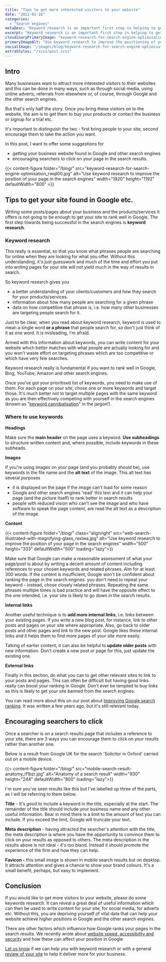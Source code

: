 ```yaml
---
title: "Tips to get more interested visitors to your website"
date: "2021-01-18"
categories:
  - "Search engines"
metaDesc: "Keyword research is an important first step in helping to get your web pages found in the search engines. Find out how to use keywords in your content."
excerpt: "Keyword research is an important first step in helping to get your web pages found in the search engines. Find out how to use keywords in your content and also learn about the anatomy of a search engine result and how you can encourage people to click."
cloudinaryPrimaryImage: "keyword-research-for-search-engine-optimisation_rwqt00"
primaryImageAlt: "Use keyword research to improve the positioning of your web pages in Google etc."
socialImage: "/images/blog/keyword-research-for-search-engine-optimisation-1200.jpg"
extraStyles: "/scss/post.scss"
---
```


## Intro

Many businesses want to attract more interested visitors to their websites and this can be done in many ways, such as through social media, using online adverts, referrals from elsewhere or, of course, through Google and the other search engines.

But that's only half the story. Once you bring these visitors on to the website, the aim is to get them to buy your products or contact the business or signup for a trial etc.

It's important to distinguish the two - first bring people to your site, second encourage them to take the action you want.

In this post, I want to offer some suggestions for

- getting your business website found in Google and other search engines
- encouraging searchers to click on your page in the search results.

{{< content-figure folder="/blog/"
src="keyword-research-for-search-engine-optimisation_rwqt00.jpg"
alt="Use keyword research to improve the position of your page in the search engines"
width="1920" height="1192" defaultWidth="800" >}}

## Tips to get your site found in Google etc.

Writing some posts/pages about your business and the products/services it offers is not going to be enough to get your site to rank well in Google. The first step towards being successful in the search engines is **keyword research**.

### Keyword research

This really is essential, so that you know what phrases people are searching for online when they are looking for what you offer. Without this understanding, it's just guesswork and much of the time and effort you put into writing pages for your site will not yield much in the way of results in search.

So keyword research gives you

- a better understanding of your clients/customers and how they search for your products/services.
- information about how many people are searching for a given phrase
- data on how competitive that phrase is, i.e. how many other businesses are targeting people search for it.

Just to be clear, when you read about keyword research, keyword is used to mean a single word **or a phrase** that people search for, so don't just think of it as one word. It is misleading, I'm afraid.

Armed with this information about keywords, you can write content for your website which better matches with what people are actually looking for and you won't waste effort on targeting phrases which are too competitive or which have very few searches.

Keyword research really is fundamental if you want to rank well in Google, Bing, YouTube, Amazon and other search engines.

Once you've got your prioritised list of keywords, you need to make use of them. For each page on your site, chose one or more keywords and target those. It's much better not to target multiple pages with the same keyword as you are then effectively competing with yourself in the search engines (known as "[keyword cannibalisation](https://yoast.com/keyword-cannibalization/)" in the jargon!).

### Where to use keywords

**Headings**

Make sure the **main header** on the page uses a keyword. **Use subheadings** to structure written content and, where possible, include keywords in these subheads.

**Images**

If you're using images on your page (and you probably should be), use keywords in the file name and the **alt text** of the image. This alt text has several purposes

- it is displayed on the page if the image can't load for some reason
- Google and other search engines 'read' this text and it can help your page (and the picture itself) to rank better in search results
- people with reduced vision who can't see the image and who have software to speak the page content, are read the alt text as a description of the image.

**Content**

{{< content-figure folder="/blog/"
class="alignright"
src="web-search-illustrated-with-magnifying-glass_rexlwa.jpg"
alt="Use keyword research to improve the position of your page in the search engines"
width="500" height="333" defaultWidth="500"
loading="lazy">}}

Make sure that Google can make a reasonable assessment of what your page/post is about by writing a decent amount of content including references to your chosen keywords and related phrases. Aim for at least 300 words. If the content is insufficient, Google won't be confident about ranking the page in the search engines. you don't need to repeat your keyword - instead, chose closely related phrases. Repeating the same phrases multiple times is bad practice and will have the opposite effect to the one intended, i.e. your site is likely to go down in the search results.

**Internal links**

Another useful technique is to **add more internal links**, i.e. links between your existing pages. If you write a new blog post, for instance, link to other posts and pages on your site where appropriate. Also, go back to older posts and other pages and link to the new post. Google likes these internal links and it helps them to find more pages of your site more easily.

Talking of earlier content, it can also be helpful to **update older posts** with new information. Don't create a new post or page for this, just update the existing one.

**External links**

Finally in this section, do what you can to get other relevant sites to link to your posts and pages. This can often be difficult but having good links really can boost your ranking in Google. Don't ever be tempted to buy links as this is likely to get your site banned from the search engines.

You can read more about this on our post about [Improving Google search ranking](/blog/improving-google-search-ranking/). It was written a few years ago, but it's still relevant today.

## Encouraging searchers to click

Once a searcher is on a search results page that includes a reference to your site, there are 3 ways you can encourage them to click on your results rather than another one.

Below is a result from Google UK for the search 'Solicitor in Oxford' carried out on a mobile device.

{{< content-figure folder="/blog/"
src="mobile-search-result-anatomy_lf1bzr.jpg"
alt="Anatomy of a search result"
width="930" height="244" defaultWidth="800"
loading="lazy">}}

I'm sure you've seen results like this but I've labelled up three of the parts, as I will be referring to them below.

**Title** - It's good to include a keyword in the title, especially at the start. The remainder of the title should include your business name and any other useful information. Bear in mind there is a limit to the amount of text you can include. If you exceed the limit, Google will truncate your text.

**Meta description** - having attracted the searcher's attention with the title, the meta description is where you have the opportunity to convince them to click on your results as opposed to others. The meta description in the results above is not ideal - it's too bland. Instead it should promote the experience of the firm and how they can help.

**Favicon -** this small image is shown in mobile search results but on desktop. It attracts attention and gives a chance to show your brand colours. It's a small benefit, perhaps, but easy to implement.

## Conclusion

If you would like to get more visitors to your website, please do some keywords research. It can reveal a great deal of useful information which can then be used to write content for your site, for social media, for adverts etc. Without this, you are depriving yourself of vital data that can help your website achieve higher positions in Google and the other search engines.

There are other factors which influence how Google ranks your pages in the search results. We recently wrote about [website speed, accessibility and security](/blog/improving-speed-security-and-accessibility/) and how these can affect your position in Google

[Let us know](/contact/) if we can help you with keyword research or with a general [review of your site](/services/website-reviews-renovation/) to help it deliver more for your business.

